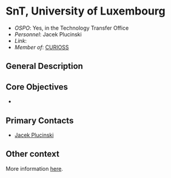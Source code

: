 # SnT, University of Luxembourg

- *OSPO*: Yes, in the Technology Transfer Office
- *Personnel*: Jacek Plucinski
- *Link*: 
- *Member of*: [CURIOSS](https://curioss.org/)

## General Description



## Core Objectives

- 

## Primary Contacts

- [Jacek Plucinski](mailto:jacek.plucinski@uni.lu)

## Other context

More information [here](https://www.uni.lu/snt-fr/news/open-source-software-the-snt-way/).
